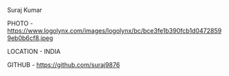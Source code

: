 Suraj Kumar

PHOTO - https://www.logolynx.com/images/logolynx/bc/bce3fe1b390fcb1d04728599eb0b6cf8.jpeg

LOCATION - INDIA

GITHUB - https://github.com/suraj9876
